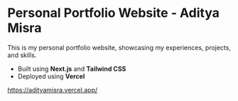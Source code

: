 # Personal Portfolio Website - Aditya Misra

This is my personal portfolio website, showcasing my experiences, projects, and skills. 

* Built using **Next.js** and **Tailwind CSS**
* Deployed using **Vercel**

https://adityamisra.vercel.app/
